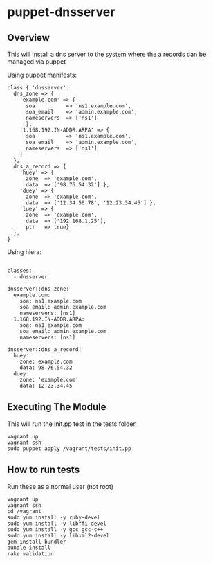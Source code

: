 puppet-dnsserver
=================

## Overview

This will install a dns server to the system where the a records can be managed via puppet

Using puppet manifests:

``` puppet
class { 'dnsserver':
  dns_zone => {
    'example.com' => {
      soa          => 'ns1.example.com',
      soa_email    => 'admin.example.com',
      nameservers  => ['ns1']
      },
    '1.168.192.IN-ADDR.ARPA' => {
      soa          => 'ns1.example.com',
      soa_email    => 'admin.example.com',
      nameservers  => ['ns1']
    }
  },
  dns_a_record => {
    'huey' => {
      zone  => 'example.com',
      data  => ['98.76.54.32'] },
    'duey' => {
      zone  => 'example.com',
      data  => ['12.34.56.78', '12.23.34.45'] },
    'luey' => {
      zone  => 'example.com',
      data  => ['192.168.1.25'],
      ptr   => true}
  },
}
```

Using hiera:

``` puppet

classes:
  - dnsserver

dnsserver::dns_zone:
  example.com:
    soa: ns1.example.com
    soa_email: admin.example.com
    nameservers: [ns1]
  1.168.192.IN-ADDR.ARPA:
    soa: ns1.example.com
    soa_email: admin.example.com
    nameservers: [ns1]

dnsserver::dns_a_record:
  huey:
    zone: example.com
    data: 98.76.54.32
  duey:
    zone: 'example.com'
    data: 12.23.34.45

```

## Executing The Module

This will run the init.pp test in the tests folder.

``` puppet
vagrant up
vagrant ssh
sudo puppet apply /vagrant/tests/init.pp
```


## How to run tests

Run these as a normal user (not root)

```
vagrant up
vagrant ssh
cd /vagrant
sudo yum install -y ruby-devel
sudo yum install -y libffi-devel
sudo yum install -y gcc gcc-c++
sudo yum install -y libxml2-devel
gem install bundler
bundle install
rake validation
```
